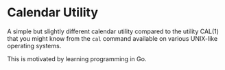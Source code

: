 # Calendar Utility

A simple but slightly different calendar utility compared to the utility CAL(1) that you might know from the `cal` command available on various UNIX-like operating systems.

This is motivated by learning programming in Go.
